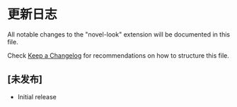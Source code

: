 # 更新日志

All notable changes to the "novel-look" extension will be documented in this file.

Check [Keep a Changelog](http://keepachangelog.com/) for recommendations on how to structure this file.

## [未发布]

- Initial release
